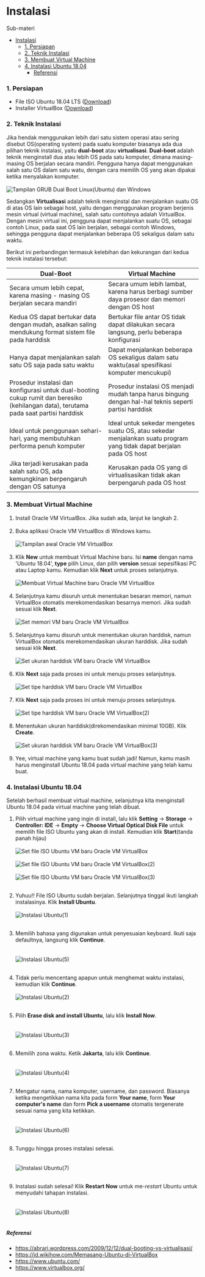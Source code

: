 # Instalasi
Sub-materi
- [Instalasi](#instalasi)
    - [1. Persiapan](#1-persiapan)
    - [2. Teknik Instalasi](#2-teknik-instalasi)
    - [3. Membuat Virtual Machine](#3-membuat-virtual-machine)
    - [4. Instalasi Ubuntu 18.04](#4-instalasi-ubuntu-1804)
        - [Referensi](#referensi)

### 1. Persiapan
- File ISO Ubuntu 18.04 LTS ([Download](http://releases.ubuntu.com/18.04.3/ubuntu-18.04.3-desktop-amd64.iso))
- Installer VirtualBox ([Download](https://download.virtualbox.org/virtualbox/6.0.16/VirtualBox-6.0.16-135674-Win.exe))

### 2. Teknik Instalasi
Jika hendak menggunakan lebih dari satu sistem operasi atau sering disebut OS(operating system) pada suatu komputer biasanya ada dua pilihan teknik instalasi, yaitu **dual-boot** atau **virtualisasi**.
**Dual-boot** adalah teknik menginstall dua atau lebih OS pada satu komputer, dimana masing-masing OS berjalan secara mandiri. Pengguna hanya dapat menggunakan salah satu OS dalam satu watu, dengan cara memilih OS yang akan dipakai ketika menyalakan komputer.<br/><br/>
![Tampilan GRUB Dual Boot Linux(Ubuntu) dan Windows](./img/tampilan_grub_dual_boot.png "Tampilan GRUB Dual Boot Linux(Ubuntu) dan Windows")

Sedangkan **Virtualisasi** adalah teknik menginstal dan menjalankan suatu OS di atas OS lain sebagai host, yaitu dengan menggunakan program berjenis mesin virtual (virtual machine), salah satu contohnya adalah VirtualBox. Dengan mesin virtual ini, pengguna dapat menjalankan suatu OS, sebagai contoh Linux, pada saat OS lain berjalan, sebagai contoh Windows, sehingga pengguna dapat menjalankan beberapa OS sekaligus dalam satu waktu.

Berikut ini perbandingan termasuk kelebihan dan kekurangan dari kedua teknik instalasi tersebut:

|Dual-Boot|Virtual Machine|
|---|---|
|Secara umum lebih cepat, karena masing - masing OS berjalan secara mandiri|Secara umum lebih lambat, karena harus berbagi sumber daya prosesor dan memori dengan OS host|
|Kedua OS dapat bertukar data dengan mudah, asalkan saling mendukung format sistem file pada harddisk|Bertukar file antar OS tidak dapat dilakukan secara langsung, perlu beberapa konfigurasi|
|Hanya dapat menjalankan salah satu OS saja pada satu waktu|Dapat menjalankan beberapa OS sekaligus dalam satu waktu(asal spesifikasi komputer mencukupi)|
|Prosedur instalasi dan konfigurasi untuk dual-booting cukup rumit dan beresiko (kehilangan data), terutama pada saat partisi harddisk|Prosedur instalasi OS menjadi mudah tanpa harus bingung dengan hal-hal teknis seperti partisi harddisk|
|Ideal untuk penggunaan sehari-hari, yang membutuhkan performa penuh komputer|Ideal untuk sekedar mengetes suatu OS, atau sekedar menjalankan suatu program yang tidak dapat berjalan pada OS host|
|Jika terjadi kerusakan pada salah satu OS, ada kemungkinan berpengaruh dengan OS satunya|Kerusakan pada OS yang di virtualisasikan tidak akan berpengaruh pada OS host|

### 3. Membuat Virtual Machine

1. Install Oracle VM VirtualBox. Jika sudah ada, lanjut ke langkah 2.<br/><br/>
2. Buka aplikasi Oracle VM VirtualBox di Windows kamu.<br/><br/>
![Tampilan awal Oracle VM VirtualBox](./img/vb_home.png "Tampilan awal Oracle VM VirtualBox")
<br/><br/>
3. Klik **New** untuk membuat Virtual Machine baru. Isi **name** dengan nama 'Ubuntu 18.04', **type** pilih Linux, dan pilih **version** sesuai sepesifikasi PC atau Laptop kamu. Kemudian klik **Next** untuk proses selanjutnya.<br/><br/>
![Membuat Virtual Machine baru Oracle VM VirtualBox](./img/vb_buat_vm_baru.png "Membuat Virtual Machine baru Oracle VM VirtualBox")
<br/><br/>
4. Selanjutnya kamu disuruh untuk menentukan besaran memori, namun VirtualBox otomatis merekomendasikan besarnya memori. Jika sudah sesuai klik **Next**.<br/><br/>
![Set memori VM baru Oracle VM VirtualBox](./img/vb_set_memori.png "Set memori VM baru Oracle VM VirtualBox")
<br/><br/>
5. Selanjutnya kamu disuruh untuk menentukan ukuran harddisk, namun VirtualBox otomatis merekomendasikan ukuran harddisk. Jika sudah sesuai klik **Next**.<br/><br/>
![Set ukuran harddisk VM baru Oracle VM VirtualBox](./img/vb_set_disk_typee.png "Set ukuran harddisk VM baru Oracle VM VirtualBox")
<br/><br/>
6. Klik **Next** saja pada proses ini untuk menuju proses selanjutnya.<br/><br/>
![Set tipe harddisk VM baru Oracle VM VirtualBox](./img/vb_set_disk_type2.png "Set tipe harddisk VM baru Oracle VM VirtualBox")
<br/><br/>
7. Klik **Next** saja pada proses ini untuk menuju proses selanjutnya.<br/><br/>
![Set tipe harddisk VM baru Oracle VM VirtualBox(2)](./img/vb_set_disk_type3.png "Set tipe harddisk VM baru Oracle VM VirtualBox(2)")
<br/><br/>
8. Menentukan ukuran harddisk(direkomendasikan minimal 10GB). Klik **Create**.<br/><br/>
![Set ukuran harddisk VM baru Oracle VM VirtualBox(3)](./img/vb_set_disk_size.png "Set ukuran harddisk VM baru Oracle VM VirtualBox(3)")
<br/><br/>
9. Yee, virtual machine yang kamu buat sudah jadi! Namun, kamu masih harus menginstall Ubuntu 18.04 pada virtual machine yang telah kamu buat.

### 4. Instalasi Ubuntu 18.04
Setelah berhasil membuat virtual machine, selanjutnya kita menginstall Ubuntu 18.04 pada virtual machine yang telah dibuat.

1. Pilih virtual machine yang ingin di install, lalu klik **Setting** -> **Storage** -> **Controller: IDE** -> **Empty** -> **Choose Virtual Optical Disk File** untuk memilih file ISO Ubuntu yang akan di install. Kemudian klik **Start**(tanda panah hijau)  <br/><br/>
![Set file ISO Ubuntu VM baru Oracle VM VirtualBox](./img/vb_set_iso.png "Set file ISO Ubuntu VM baru Oracle VM VirtualBox")<br/><br/>
![Set file ISO Ubuntu VM baru Oracle VM VirtualBox(2)](./img/vb_get_iso_file.png "Set file ISO Ubuntu VM baru Oracle VM VirtualBox(2)")<br/><br/>
![Set file ISO Ubuntu VM baru Oracle VM VirtualBox(3)](./img/vb_vm_jadi.png "Set file ISO Ubuntu VM baru Oracle VM VirtualBox(3)")
<br/><br/>

2. Yuhuu!! File ISO Ubuntu sudah berjalan. Selanjutnya tinggal ikuti langkah instalasinya. Klik **Install Ubuntu**.<br/><br/>
![Instalasi Ubuntu(1)](./img/vb_install_ubuntu1.png "Instalasi Ubuntu(1)")
<br/><br/>
3. Memilih bahasa yang digunakan untuk penyesuaian keyboard. Ikuti saja defaultnya, langsung klik **Continue**.<br/><br/>  
![Instalasi Ubuntu(5)](./img/vb_install_ubuntu122.png "Instalasi Ubuntu(5)")
<br/><br/>
4. Tidak perlu mencentang apapun untuk menghemat waktu instalasi, kemudian klik **Continue**.<br/><br/>
![Instalasi Ubuntu(2)](./img/vb_install_ubuntu2.png "Instalasi Ubuntu(2)")
<br/><br/>
5. Pilih **Erase disk and install Ubuntu**, lalu klik **Install Now**.<br/><br/>  
![Instalasi Ubuntu(3)](./img/vb_install_ubuntu3.png "Instalasi Ubuntu(3)")
<br/><br/>
6. Memilih zona waktu. Ketik **Jakarta**, lalu klik **Continue**.<br/><br/>  
![Instalasi Ubuntu(4)](./img/vb_install_ubuntu4.png "Instalasi Ubuntu(4)")
<br/><br/>
7. Mengatur nama, nama komputer, username, dan password. Biasanya ketika mengetikkan nama kita pada form **Your name**, form **Your computer's name** dan form **Pick a username** otomatis tergenerate sesuai nama yang kita ketikkan.<br/><br/>  
![Instalasi Ubuntu(6)](./img/vb_install_ubuntu6.png "Instalasi Ubuntu(6)")
<br/><br/>
8. Tunggu hingga proses instalasi selesai.<br/><br/>  
![Instalasi Ubuntu(7)](./img/vb_install_ubuntu7.png "Instalasi Ubuntu(7)")
<br/><br/>
9. Instalasi sudah selesai! Klik **Restart Now** untuk me-*restart* Ubuntu untuk menyudahi tahapan instalasi.<br/><br/>  
![Instalasi Ubuntu(8)](./img/vb_install_ubuntu8.png "Instalasi Ubuntu(8)")
<br/><br/>

##### Referensi
- https://abrari.wordpress.com/2009/12/12/dual-booting-vs-virtualisasi/
- https://id.wikihow.com/Memasang-Ubuntu-di-VirtualBox
- https://www.ubuntu.com/
- https://www.virtualbox.org/

